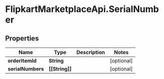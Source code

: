 # FlipkartMarketplaceApi.SerialNumber

## Properties
Name | Type | Description | Notes
------------ | ------------- | ------------- | -------------
**orderItemId** | **String** |  | [optional] 
**serialNumbers** | **[[String]]** |  | [optional] 
